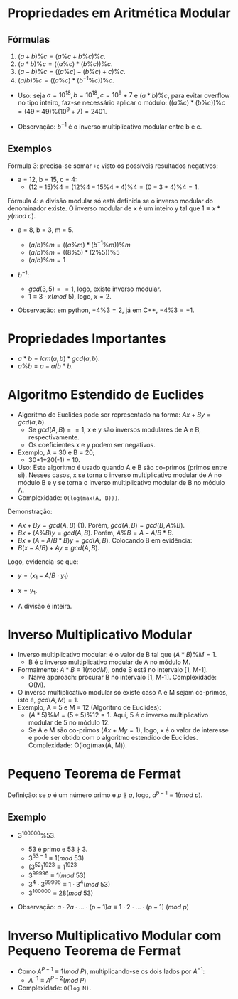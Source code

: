 # Propriedades em Aritmética Modular

## Fórmulas

1. $(a+b)\%c = (a\%c+b\%c)\%c$.
2. $(a*b)\%c = ((a\%c)*(b\%c))\%c$.
3. $(a-b)\%c = ((a\%c)-(b\%c)+c)\%c$.
4. $(a/b)\%c = ((a\%c)*(b^{-1}\%c))\%c$.

*   Uso: seja $a = 10^{18}, b = 10^{18}, c = 10^{9}+7$ e $(a*b)\%c$, para evitar overflow no tipo inteiro, faz-se necessário aplicar o módulo: $((a\%c)*(b\%c))\%c=(49*49)\%(10^{9}+7) = 2401$.

*   Observação: $b^{-1}$ é o inverso multiplicativo modular entre b e c.

## Exemplos

Fórmula 3: precisa-se somar `+c` visto os possíveis resultados negativos:

*   a = 12, b = 15, c = 4:
    *   $(12-15)\%4 = (12\%4-15\%4 + 4)\%4 = (0-3+4)\%4 = 1$.

Fórmula 4: a divisão modular só está definida se o inverso modular do denominador existe. O inverso modular de x é um inteiro y tal que $1 \equiv x*y (mod ~ c)$.

*   a = 8, b = 3, m = 5.
    *   $(a/b)\%m = ((a\%m)*(b^{-1}\%m))\%m$
    *   $(a/b)\%m = ((8\%5)*(2\%5))\%5$
    *   $(a/b)\%m = 1$

*   $b^{-1}$:
    *   $gcd(3, 5) == 1$, logo, existe inverso modular.
    *   $1 \equiv 3 \cdot x (mod ~ 5)$, logo, $x = 2$.

*   Observação: em python, $-4\%3 = 2$, já em C++, $-4\%3 = -1$.

# Propriedades Importantes

*   $a * b = lcm(a, b) * gcd(a, b)$.
*   $a\%b = a - a/b *b$.

# Algoritmo Estendido de Euclides

*   Algoritmo de Euclides pode ser representado na forma: $Ax+By = gcd(a, b)$.
    *   Se $gcd(A, B) == 1$, x e y são inversos modulares de A e B, respectivamente.
    *   Os coeficientes x e y podem ser negativos.
*   Exemplo, A = 30 e B = 20;
    *   30*1+20(-1) = 10.
*   Uso: Este algoritmo é usado quando A e B são co-primos (primos entre si). Nesses casos, x se torna o inverso multiplicativo modular de A no módulo B e y se torna o inverso multiplicativo modular de B no módulo A.
*   Complexidade: `O(log(max(A, B)))`.

Demonstração:

*   $Ax+By = gcd(A, B)$ (1). Porém, $gcd(A, B) = gcd(B, A\%B)$.
*   $Bx+(A\%B)y = gcd(A, B)$. Porém, $A\%B = A-A/B*B$.
*   $Bx+(A-A/B*B)y = gcd(A, B)$. Colocando B em evidência:
*   $B(x-A/B)+Ay = gcd(A, B)$.

Logo, evidencia-se que:
*   $y = (x_1 - A/B \cdot y_1)$
*   $x = y_1$.

*   A divisão é inteira.

# Inverso Multiplicativo Modular

*   Inverso multiplicativo modular: é o valor de B tal que $(A*B)\%M = 1$.
    *   B é o inverso multiplicativo modular de A no módulo M.
*   Formalmente: $A*B \equiv 1 (mod M)$, onde B está no intervalo [1, M-1].
    *   Naive approach: procurar B no intervalo [1, M-1]. Complexidade: O(M).
*   O inverso multiplicativo modular só existe caso A e M sejam co-primos, isto é, $gcd(A, M) = 1$.
*   Exemplo, A = 5 e M = 12 (Algoritmo de Euclides):
    *   $(A*5)\%M = (5*5)\%12 = 1$. Aqui, 5 é o inverso multiplicativo modular de 5 no módulo 12.
    *   Se A e M são co-primos ($Ax+My = 1$), logo, x é o valor de interesse e pode ser obtido com o algoritmo estendido de Euclides. Complexidade: O(log(max(A, M)).

# Pequeno Teorema de Fermat

Definição: se $p$ é um número primo e $p \nmid a$, logo, $a^{p-1} \equiv 1 (mod ~ p)$.

## Exemplo

*   $3^{100000}\%53$.
    *   $53$ é primo e $53 \nmid 3$.
    *   $3^{53-1} \equiv 1 (mod ~ 53)$
    *   $(3^{52})^{1923} \equiv 1^{1923}$
    *   $3^{99996} \equiv 1 (mod ~ 53)$
    *   $3^{4} \cdot 3^{99996} \equiv 1 \cdot 3^{4} (mod ~ 53)$
    *   $3^{100000} \equiv 28 (mod ~ 53)$

*   Observação: $a \cdot 2a \cdot ... \cdot (p-1)a \equiv 1 \cdot 2 \cdot ... \cdot (p-1) ~ (mod ~ p)$

# Inverso Multiplicativo Modular com Pequeno Teorema de Fermat

*   Como $A^{P-1} \equiv 1 (mod ~ P)$, multiplicando-se os dois lados por $A^{-1}$:
    *   $A^{-1} \equiv A^{P-2} (mod ~ P)$
*   Complexidade: `O(log M)`.
